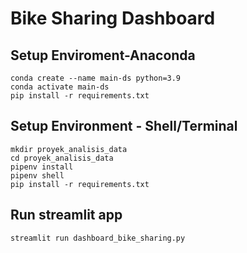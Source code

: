 # Bike Sharing Dashboard
## Setup Enviroment-Anaconda
```
conda create --name main-ds python=3.9
conda activate main-ds
pip install -r requirements.txt
```
## Setup Environment - Shell/Terminal
```
mkdir proyek_analisis_data
cd proyek_analisis_data
pipenv install
pipenv shell
pip install -r requirements.txt
```
## Run streamlit app
```
streamlit run dashboard_bike_sharing.py
```
